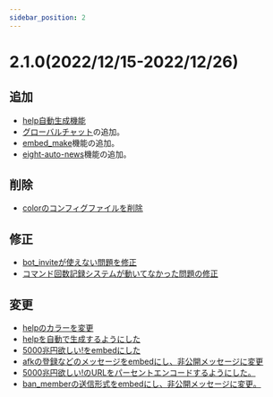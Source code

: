 ```yaml
---
sidebar_position: 2
---
```

# 2.1.0(2022/12/15-2022/12/26)
## 追加
- [help自動生成機能](https://github.com/EightBot-Developer/EightBot/commit/2677e266e6305208e1024d3ff1502b72a34c16a7)
- [グローバルチャット](https://github.com/EightBot-Developer/EightBot/pull/15/commits/518423a9398743b29ae157a461d6f6d834a1c51b)の追加。
- [embed_make](https://github.com/EightBot-Developer/EightBot/pull/15/commits/458fd51a16d4d1c5807db0cb83aac45362b40e4b)機能の追加。
- [eight-auto-news](https://github.com/EightBot-Developer/EightBot/pull/15/commits/a5a2ba0681b21fe0f1430a1b5835e3600274aec9)機能の追加。
## 削除
- [colorのコンフィグファイルを削除](https://github.com/EightBot-Developer/EightBot/pull/15/commits/bf16d7affb93862e5037571cfb71638b1e4159db)
## 修正
- [bot_inviteが使えない問題を修正](https://github.com/EightBot-Developer/EightBot/pull/15/commits/42b1c62387a77a5e5dda2902c2394f7ef5be1564)
- [コマンド回数記録システムが動いてなかった問題の修正](https://github.com/EightBot-Developer/EightBot/pull/15/commits/42b1c62387a77a5e5dda2902c2394f7ef5be1564)
## 変更
- [helpのカラーを変更](https://github.com/EightBot-Developer/EightBot/commit/2677e266e6305208e1024d3ff1502b72a34c16a7)
- [helpを自動で生成するようにした](https://github.com/EightBot-Developer/EightBot/pull/15/commits/24262673d24c0d6361e8744f054a428e8e2694c2)
- [5000兆円欲しい!をembedにした](https://github.com/EightBot-Developer/EightBot/pull/15/commits/42b1c62387a77a5e5dda2902c2394f7ef5be1564)
- [afkの登録などのメッセージをembedにし、非公開メッセージに変更](https://github.com/EightBot-Developer/EightBot/pull/15/commits/42b1c62387a77a5e5dda2902c2394f7ef5be1564)
- [5000兆円欲しい!のURLをパーセントエンコードするようにした。](https://github.com/EightBot-Developer/EightBot/pull/15/commits/42b1c62387a77a5e5dda2902c2394f7ef5be1564)
- [ban_memberの送信形式をembedにし、非公開メッセージに変更。](https://github.com/EightBot-Developer/EightBot/pull/15/commits/42b1c62387a77a5e5dda2902c2394f7ef5be1564)

